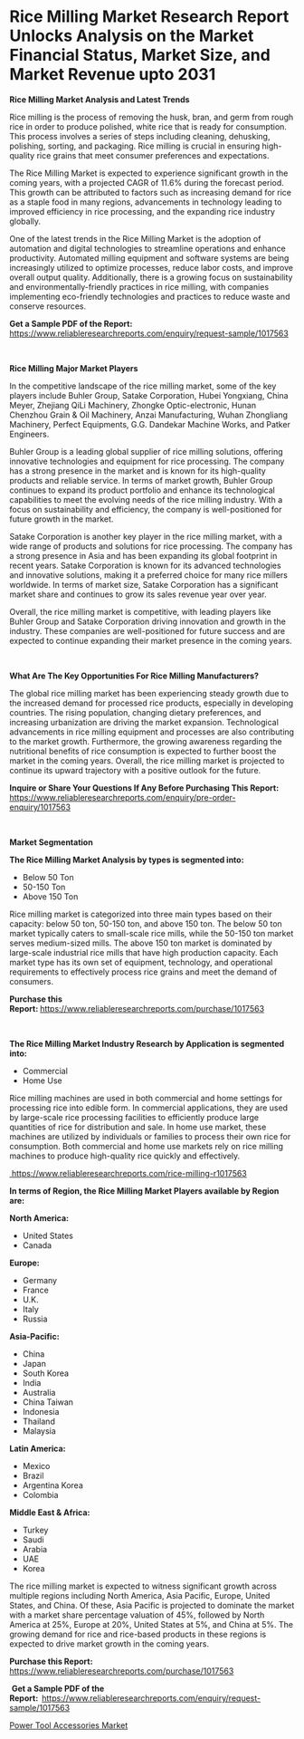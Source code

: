 <p><h1>Rice Milling Market Research Report Unlocks Analysis on the Market Financial Status, Market Size, and Market Revenue upto 2031</h1></p><p><strong>Rice Milling Market Analysis and Latest Trends</strong></p>
<p><p>Rice milling is the process of removing the husk, bran, and germ from rough rice in order to produce polished, white rice that is ready for consumption. This process involves a series of steps including cleaning, dehusking, polishing, sorting, and packaging. Rice milling is crucial in ensuring high-quality rice grains that meet consumer preferences and expectations.</p><p>The Rice Milling Market is expected to experience significant growth in the coming years, with a projected CAGR of 11.6% during the forecast period. This growth can be attributed to factors such as increasing demand for rice as a staple food in many regions, advancements in technology leading to improved efficiency in rice processing, and the expanding rice industry globally.</p><p>One of the latest trends in the Rice Milling Market is the adoption of automation and digital technologies to streamline operations and enhance productivity. Automated milling equipment and software systems are being increasingly utilized to optimize processes, reduce labor costs, and improve overall output quality. Additionally, there is a growing focus on sustainability and environmentally-friendly practices in rice milling, with companies implementing eco-friendly technologies and practices to reduce waste and conserve resources.</p></p>
<p><strong>Get a Sample PDF of the Report:&nbsp;</strong> <a href="https://www.reliableresearchreports.com/enquiry/request-sample/1017563">https://www.reliableresearchreports.com/enquiry/request-sample/1017563</a></p>
<p>&nbsp;</p>
<p><strong>Rice Milling Major Market Players</strong></p>
<p><p>In the competitive landscape of the rice milling market, some of the key players include Buhler Group, Satake Corporation, Hubei Yongxiang, China Meyer, Zhejiang QiLi Machinery, Zhongke Optic-electronic, Hunan Chenzhou Grain & Oil Machinery, Anzai Manufacturing, Wuhan Zhongliang Machinery, Perfect Equipments, G.G. Dandekar Machine Works, and Patker Engineers.</p><p>Buhler Group is a leading global supplier of rice milling solutions, offering innovative technologies and equipment for rice processing. The company has a strong presence in the market and is known for its high-quality products and reliable service. In terms of market growth, Buhler Group continues to expand its product portfolio and enhance its technological capabilities to meet the evolving needs of the rice milling industry. With a focus on sustainability and efficiency, the company is well-positioned for future growth in the market.</p><p>Satake Corporation is another key player in the rice milling market, with a wide range of products and solutions for rice processing. The company has a strong presence in Asia and has been expanding its global footprint in recent years. Satake Corporation is known for its advanced technologies and innovative solutions, making it a preferred choice for many rice millers worldwide. In terms of market size, Satake Corporation has a significant market share and continues to grow its sales revenue year over year.</p><p>Overall, the rice milling market is competitive, with leading players like Buhler Group and Satake Corporation driving innovation and growth in the industry. These companies are well-positioned for future success and are expected to continue expanding their market presence in the coming years.</p></p>
<p>&nbsp;</p>
<p><strong>What Are The Key Opportunities For Rice Milling Manufacturers?</strong></p>
<p><p>The global rice milling market has been experiencing steady growth due to the increased demand for processed rice products, especially in developing countries. The rising population, changing dietary preferences, and increasing urbanization are driving the market expansion. Technological advancements in rice milling equipment and processes are also contributing to the market growth. Furthermore, the growing awareness regarding the nutritional benefits of rice consumption is expected to further boost the market in the coming years. Overall, the rice milling market is projected to continue its upward trajectory with a positive outlook for the future.</p></p>
<p><strong>Inquire or Share Your Questions If Any Before Purchasing This Report:</strong> <a href="https://www.reliableresearchreports.com/enquiry/pre-order-enquiry/1017563">https://www.reliableresearchreports.com/enquiry/pre-order-enquiry/1017563</a></p>
<p>&nbsp;</p>
<p><strong>Market Segmentation</strong></p>
<p><strong>The Rice Milling Market Analysis by types is segmented into:</strong></p>
<p><ul><li>Below 50 Ton</li><li>50-150 Ton</li><li>Above 150 Ton</li></ul></p>
<p><p>Rice milling market is categorized into three main types based on their capacity: below 50 ton, 50-150 ton, and above 150 ton. The below 50 ton market typically caters to small-scale rice mills, while the 50-150 ton market serves medium-sized mills. The above 150 ton market is dominated by large-scale industrial rice mills that have high production capacity. Each market type has its own set of equipment, technology, and operational requirements to effectively process rice grains and meet the demand of consumers.</p></p>
<p><strong>Purchase this Report:&nbsp;</strong><a href="https://www.reliableresearchreports.com/purchase/1017563">https://www.reliableresearchreports.com/purchase/1017563</a></p>
<p>&nbsp;</p>
<p><strong>The Rice Milling Market Industry Research by Application is segmented into:</strong></p>
<p><ul><li>Commercial</li><li>Home Use</li></ul></p>
<p><p>Rice milling machines are used in both commercial and home settings for processing rice into edible form. In commercial applications, they are used by large-scale rice processing facilities to efficiently produce large quantities of rice for distribution and sale. In home use market, these machines are utilized by individuals or families to process their own rice for consumption. Both commercial and home use markets rely on rice milling machines to produce high-quality rice quickly and effectively.</p></p>
<p><a href="https://www.reliableresearchreports.com/rice-milling-r1017563">&nbsp;https://www.reliableresearchreports.com/rice-milling-r1017563</a></p>
<p><strong>In terms of Region, the Rice Milling Market Players available by Region are:</strong></p>
<p>
    <p> <strong> North America: </strong>
        <ul>
            <li>United States</li>
            <li>Canada</li>
        </ul>
        </p> 
    <p> <strong> Europe: </strong>
        <ul>
            <li>Germany</li>
            <li>France</li>
            <li>U.K.</li>
            <li>Italy</li>
            <li>Russia</li>
        </ul>
        </p> 
    <p> <strong> Asia-Pacific: </strong>
        <ul>
            <li>China</li>
            <li>Japan</li>
            <li>South Korea</li>
            <li>India</li>
            <li>Australia</li>
            <li>China Taiwan</li>
            <li>Indonesia</li>
            <li>Thailand</li>
            <li>Malaysia</li>
        </ul>
        </p> 
    <p> <strong> Latin America: </strong>
        <ul>
            <li>Mexico</li>
            <li>Brazil</li>
            <li>Argentina Korea</li>
            <li>Colombia</li>
        </ul>
        </p> 
    <p> <strong> Middle East & Africa: </strong>
        <ul>
            <li>Turkey</li>
            <li>Saudi</li>
            <li>Arabia</li>
            <li>UAE</li>
            <li>Korea</li>
        </ul>
    </p>
    </p>
<p><p>The rice milling market is expected to witness significant growth across multiple regions including North America, Asia Pacific, Europe, United States, and China. Of these, Asia Pacific is projected to dominate the market with a market share percentage valuation of 45%, followed by North America at 25%, Europe at 20%, United States at 5%, and China at 5%. The growing demand for rice and rice-based products in these regions is expected to drive market growth in the coming years.</p></p>
<p><strong>Purchase this Report: </strong><a href="https://www.reliableresearchreports.com/purchase/1017563">https://www.reliableresearchreports.com/purchase/1017563</a></p>
<p>&nbsp;<strong>Get a Sample PDF of the Report:&nbsp;&nbsp;</strong><a href="https://www.reliableresearchreports.com/enquiry/request-sample/1017563">https://www.reliableresearchreports.com/enquiry/request-sample/1017563</a></p>
<p><strong></strong></p>
<p><p><a href="https://github.com/RickHolmes3/Market-Research-Report-List-4/blob/main/power-tool-accessories-market.md">Power Tool Accessories Market</a></p></p>